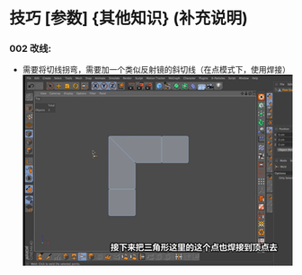# 技巧  [参数]  {其他知识}  (补充说明)
### 002 改线:
  * 需要将切线拐弯，需要加一个类似反射镜的斜切线（在点模式下，使用焊接）
![image](https://github.com/yellowbright/docs/blob/master/c4d/image/%E5%BE%AE%E4%BF%A1%E5%9B%BE%E7%89%87_20200928093840.png)
